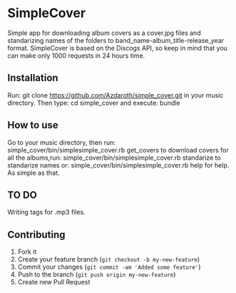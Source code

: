 # SimpleCover

Simple app for downloading album covers as a cover.jpg files and standarizing names of the folders to band_name-album_title-release_year format. SimpleCover is based on the Discogs API, so keep in mind that you can make only 1000 requests in 24 hours time.  

## Installation

Run:
    git clone https://github.com/Azdaroth/simple_cover.git
in your music directory. Then type: 
    cd simple_cover
and execute:
    bundle 

## How to use

Go to your music directory, then run: 
    simple_cover/bin/simplesimple_cover.rb get_covers
to download covers for all the albums,run: 
    simple_cover/bin/simplesimple_cover.rb standarize
to standarize names or:
    simple_cover/bin/simplesimple_cover.rb help
for help. As simple as that.

## TO DO

Writing tags for .mp3 files.

## Contributing

1. Fork it
2. Create your feature branch (`git checkout -b my-new-feature`)
3. Commit your changes (`git commit -am 'Added some feature'`)
4. Push to the branch (`git push origin my-new-feature`)
5. Create new Pull Request
